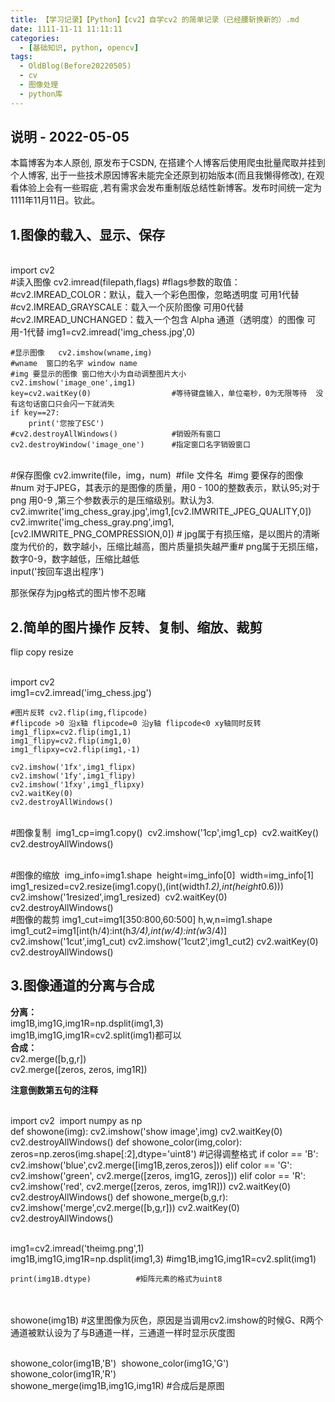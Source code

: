 ```yaml
---
title: 【学习记录】【Python】【cv2】自学cv2 的简单记录（已经腰斩换新的）.md
date: 1111-11-11 11:11:11
categories:
  - [基础知识, python, opencv]
tags:
  - OldBlog(Before20220505)
  - cv
  - 图像处理
  - python库
---
```


## 说明 - 2022-05-05
本篇博客为本人原创, 原发布于CSDN, 在搭建个人博客后使用爬虫批量爬取并挂到个人博客, 出于一些技术原因博客未能完全还原到初始版本(而且我懒得修改), 在观看体验上会有一些瑕疵 ,若有需求会发布重制版总结性新博客。发布时间统一定为1111年11月11日。钦此。

## 1.图像的载入、显示、保存


​    
​    import cv2
​    
    #读入图像 cv2.imread(filepath,flags)
    #flags参数的取值：
    #cv2.IMREAD_COLOR：默认，载入一个彩色图像，忽略透明度   可用1代替
    #cv2.IMREAD_GRAYSCALE：载入一个灰阶图像  可用0代替
    #cv2.IMREAD_UNCHANGED：载入一个包含 Alpha 通道（透明度）的图像   可用-1代替
    img1=cv2.imread('img_chess.jpg',0)
    
    #显示图像   cv2.imshow(wname,img)
    #wname  窗口的名字 window name
    #img 要显示的图像 窗口他大小为自动调整图片大小
    cv2.imshow('image_one',img1)
    key=cv2.waitKey(0)                  #等待键盘输入，单位毫秒，0为无限等待  没有这句话窗口只会闪一下就消失
    if key==27:
        print('您按了ESC')
    #cv2.destroyAllWindows()            #销毁所有窗口
    cv2.destroyWindow('image_one')      #指定窗口名字销毁窗口


​    
​    #保存图像 cv2.imwrite(file，img，num)
​    #file 文件名
​    #img  要保存的图像
​    #num 对于JPEG，其表示的是图像的质量，用0 - 100的整数表示，默认95;对于png 用0-9 ,第三个参数表示的是压缩级别。默认为3.
​    cv2.imwrite('img_chess_gray.jpg',img1,[cv2.IMWRITE_JPEG_QUALITY,0])
​    cv2.imwrite('img_chess_gray.png',img1,[cv2.IMWRITE_PNG_COMPRESSION,0])
​    # jpg属于有损压缩，是以图片的清晰度为代价的，数字越小，压缩比越高，图片质量损失越严重
​    # png属于无损压缩，数字0-9，数字越低，压缩比越低
​    
    input('按回车退出程序')


那张保存为jpg格式的图片惨不忍睹

## 2.简单的图片操作 反转、复制、缩放、裁剪

flip copy resize


​    
​    import cv2
​    
    img1=cv2.imread('img_chess.jpg')
    
    #图片反转 cv2.flip(img,flipcode)
    #flipcode >0 沿x轴 flipcode=0 沿y轴 flipcode<0 xy轴同时反转
    img1_flipx=cv2.flip(img1,1)
    img1_flipy=cv2.flip(img1,0)
    img1_flipxy=cv2.flip(img1,-1)
    
    cv2.imshow('1fx',img1_flipx)
    cv2.imshow('1fy',img1_flipy)
    cv2.imshow('1fxy',img1_flipxy)
    cv2.waitKey(0)
    cv2.destroyAllWindows()


​    
​    #图像复制
​    img1_cp=img1.copy()
​    cv2.imshow('1cp',img1_cp)
​    cv2.waitKey()
​    cv2.destroyAllWindows()


​    
​    #图像的缩放
​    img_info=img1.shape
​    height=img_info[0]
​    width=img_info[1]
​    img1_resized=cv2.resize(img1.copy(),(int(width*1.2),int(height*0.6)))
​    cv2.imshow('1resized',img1_resized)
​    cv2.waitKey(0)
​    cv2.destroyAllWindows()
​    
    #图像的裁剪
    img1_cut=img1[350:800,60:500]
    h,w,n=img1.shape
    img1_cut2=img1[int(h/4):int(h*3/4),int(w/4):int(w*3/4)]
    cv2.imshow('1cut',img1_cut)
    cv2.imshow('1cut2',img1_cut2)
    cv2.waitKey(0)
    cv2.destroyAllWindows()


## 3.图像通道的分离与合成

**分离：**  
img1B,img1G,img1R=np.dsplit(img1,3)  
img1B,img1G,img1R=cv2.split(img1)都可以  
**合成：**  
cv2.merge([b,g,r])  
cv2.merge([zeros, zeros, img1R])

**注意倒数第五句的注释**


​    
​    import cv2
​    import numpy as np
​    
    def showone(img):
        cv2.imshow('show image',img)
        cv2.waitKey(0)
        cv2.destroyAllWindows()
    def showone_color(img,color):
        zeros=np.zeros(img.shape[:2],dtype='uint8') #记得调整格式
        if color == 'B':
            cv2.imshow('blue',cv2.merge([img1B,zeros,zeros]))
        elif color == 'G':
            cv2.imshow('green', cv2.merge([zeros, img1G, zeros]))
        elif color == 'R':
            cv2.imshow('red', cv2.merge([zeros, zeros, img1R]))
        cv2.waitKey(0)
        cv2.destroyAllWindows()
    def showone_merge(b,g,r):
        cv2.imshow('merge',cv2.merge([b,g,r]))
        cv2.waitKey(0)
        cv2.destroyAllWindows()


​    
​    img1=cv2.imread('theimg.png',1)
​    
    img1B,img1G,img1R=np.dsplit(img1,3)
    #img1B,img1G,img1R=cv2.split(img1)
    
    print(img1B.dtype)          #矩阵元素的格式为uint8


​    
​    
​    showone(img1B)      #这里图像为灰色，原因是当调用cv2.imshow的时候G、R两个通道被默认设为了与B通道一样，三通道一样时显示灰度图


​    
​    showone_color(img1B,'B')
​    showone_color(img1G,'G')
​    showone_color(img1R,'R')
​    
    showone_merge(img1B,img1G,img1R)        #合成后是原图


​    

